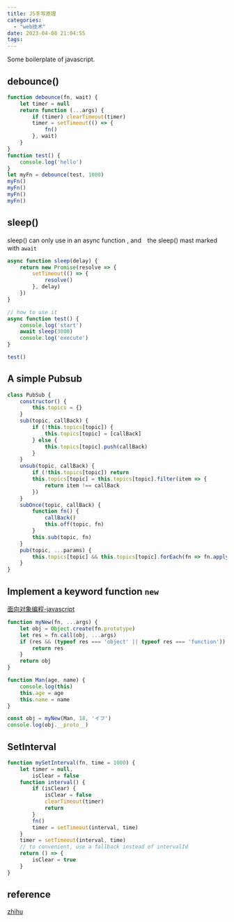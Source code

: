 ```yaml
---
title: JS手写原理
categories:
  - "web技术"
date: 2023-04-08 21:04:55
tags:
---
```


Some boilerplate of javascript.

## debounce()
```js
function debounce(fn, wait) {
	let timer = null
	return function (...args) {
		if (timer) clearTimeout(timer)
		timer = setTimeout(() => {
			fn()
		}, wait)
	}
}
function test() {
	console.log('hello')
}
let myFn = debounce(test, 1000)
myFn()
myFn()
myFn()
myFn()
```

## sleep()
sleep() can only use in an async function , and　the sleep() mast marked with `await`
```js
async function sleep(delay) {
	return new Promise(resolve => {
		setTimeout(() => {
			resolve()
		}, delay)
	})
}

// how to use it
async function test() {
	console.log('start')
	await sleep(3000)
	console.log('execute')
}

test()
```

## A simple Pubsub
```js
class PubSub {
	constructor() {
		this.topics = {}
	}
	sub(topic, callBack) {
		if (!this.topics[topic]) {
			this.topics[topic] = [callBack]
		} else {
			this.topics[topic].push(callBack)
		}
	}
	unsub(topic, callBack) {
		if (!this.topics[topic]) return
		this.topics[topic] = this.topics[topic].filter(item => {
			return item !== callBack
		})
	}
	subOnce(topic, callBack) {
		function fn() {
			callBack()
			this.off(topic, fn)
		}
		this.sub(topic, fn)
	}
	pub(topic, ...params) {
		this.topics[topic] && this.topics[topic].forEach(fn => fn.apply(this, params))
	}
}
```

## Implement a keyword function `new`
[面向对象编程-javascript](https://www.liaoxuefeng.com/wiki/1022910821149312/1023022126220448)
```js
function myNew(fn, ...args) {
	let obj = Object.create(fn.prototype)
	let res = fn.call(obj, ...args)
	if (res && (typeof res === 'object' || typeof res === 'function')) {
		return res
	}
	return obj
}

function Man(age, name) {
	console.log(this)
	this.age = age
	this.name = name
}

const obj = myNew(Man, 18, 'イフ')
console.log(obj.__proto__)
```

## SetInterval
```js
function mySetInterval(fn, time = 1000) {
	let timer = null,
		isClear = false
	function interval() {
		if (isClear) {
			isClear = false
			clearTimeout(timer)
			return
		}
		fn()
		timer = setTimeout(interval, time)
	}
	timer = setTimeout(interval, time)
	// to convenient, use a fallback instead of intervalId
	return () => {
		isClear = true
	}
}
```

## reference
[zhihu](https://zhuanlan.zhihu.com/p/462393494)
